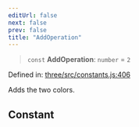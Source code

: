 ```yaml
---
editUrl: false
next: false
prev: false
title: "AddOperation"
---
```


> `const` **AddOperation**: `number` = `2`

Defined in: [three/src/constants.js:406](https://github.com/DefinitelyMaybe/three-i18n/blob/fa57b79433d1c349ffb23a78727299c8d4190136/three/src/constants.js#L406)

Adds the two colors.

## Constant
